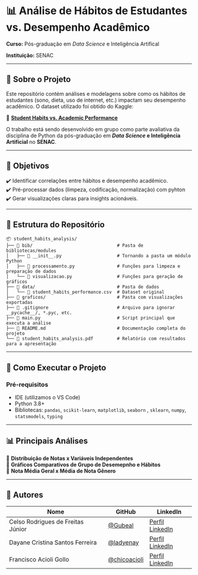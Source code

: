 # **📊 Análise de Hábitos de Estudantes vs. Desempenho Acadêmico**  

**Curso:** Pós-graduação em _Data Science_ e Inteligência Artifical

**Instituição:** SENAC

---

## **📌 Sobre o Projeto**  
Este repositório contém análises e modelagens sobre como os hábitos de estudantes (sono, dieta, uso de internet, etc.) impactam seu desempenho acadêmico. O dataset utilizado foi obtido do Kaggle:  

🔗 **[Student Habits vs. Academic Performance](https://www.kaggle.com/datasets/jayaantanaath/student-habits-vs-academic-performance)**  

O trabalho está sendo desenvolvido em grupo como parte avaliativa da disciplina de Python da pós-graduação em **_Data Science_ e Inteligência Artificial** no **SENAC**.  

---

## **🎯 Objetivos**  
✔️ Identificar correlações entre hábitos e desempenho acadêmico.  
✔️ Pré-processar dados (limpeza, codificação, normalização) com pyhton  
✔️ Gerar visualizações claras para insights acionáveis.  

---

## **📂 Estrutura do Repositório**  
```
📦 student_habits_analysis/
├── 📂 bib/                                # Pasta de bibliotecas/modules
│   ├── 📄 __init__.py                     # Tornando a pasta um módulo Python
│   ├── 📄 processamento.py                # Funções para limpeza e preparação de dados
│   └── 📄 visualizacao.py                 # Funções para geração de gráficos
├── 📂 data/                               # Pasta de dados
│   └── 📄 student_habits_performance.csv  # Dataset original
├── 📂 graficos/                           # Pasta com visualizações exportadas
├── 📄 .gitignore                          # Arquivo para ignorar __pycache__/, *.pyc, etc.
├── 📄 main.py                             # Script principal que executa a análise
├── 📄 README.md                           # Documentação completa do projeto
└── 📄 student_habits_analysis.pdf         # Relatório com resultados para a apresentação
```

---

## **🔧 Como Executar o Projeto**  
### **Pré-requisitos**  
- IDE (utilizamos o VS Code)
- Python 3.8+
- Bibliotecas: `pandas`, `scikit-learn`, `matplotlib`, `seaborn` , `sklearn`, `numpy`, `statsmodels`, `typing`

---

## **📊 Principais Análises**  
🔹 **Distribuição de Notas x Variáveis Independentes**  
🔹 **Gráficos Comparativos de Grupo de Desemepnho e Hábitos**  
🔹 **Nota Média Geral x Média de Nota Gênero**  

---

## **👥 Autores**  
| Nome | GitHub | LinkedIn |  
|------|--------|----------|  
| Celso Rodrigues de Freitas Júnior | [@Gubeal](https://github.com/seuuser) | [Perfil LinkedIn](https://www.linkedin.com/in/celsogubeal/) |  
| Dayane Cristina Santos Ferreira| [@ladyenay](https://github.com/seuuser) | [Perfil LinkedIn](https://www.linkedin.com/in/ladyenay/) |  
| Francisco Acioli Gollo | [@chicoacioli](https://github.com/user2) | [Perfil LinkedIn](https://www.linkedin.com/in/francisco-acioli-gollo-04467871/) |  




